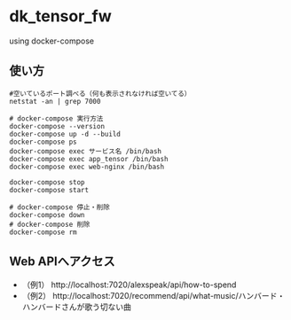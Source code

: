 # dk_tensor_fw
using docker-compose

## 使い方

```使い方:使い方
#空いているポート調べる（何も表示されなければ空いてる）
netstat -an | grep 7000

# docker-compose 実行方法
docker-compose --version
docker-compose up -d --build
docker-compose ps
docker-compose exec サービス名 /bin/bash
docker-compose exec app_tensor /bin/bash
docker-compose exec web-nginx /bin/bash

docker-compose stop
docker-compose start

# docker-compose 停止・削除
docker-compose down
# docker-compose 削除
docker-compose rm
```

## Web APIへアクセス

* （例1） http://localhost:7020/alexspeak/api/how-to-spend
* （例2） http://localhost:7020/recommend/api/what-music/ハンバード・ハンバードさんが歌う切ない曲
